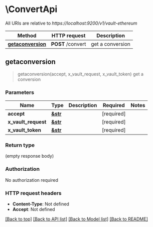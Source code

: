 # \ConvertApi

All URIs are relative to *https://localhost:9200/v1/vault-ethereum*

Method | HTTP request | Description
------------- | ------------- | -------------
[**getaconversion**](ConvertApi.md#getaconversion) | **POST** /convert | get a conversion



## getaconversion

> getaconversion(accept, x_vault_request, x_vault_token)
get a conversion

### Parameters


Name | Type | Description  | Required | Notes
------------- | ------------- | ------------- | ------------- | -------------
**accept** | [**&str**](.md) |  | [required] |
**x_vault_request** | [**&str**](.md) |  | [required] |
**x_vault_token** | [**&str**](.md) |  | [required] |

### Return type

 (empty response body)

### Authorization

No authorization required

### HTTP request headers

- **Content-Type**: Not defined
- **Accept**: Not defined

[[Back to top]](#) [[Back to API list]](../README.md#documentation-for-api-endpoints) [[Back to Model list]](../README.md#documentation-for-models) [[Back to README]](../README.md)

